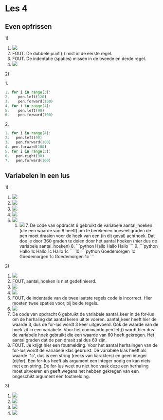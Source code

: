 # Les 4

## Even opfrissen

1\)

1. ![](<../../../.gitbook/assets/image-20190415165611900 (2) (4) (1) (1) (1).png>)
2. FOUT. De dubbele punt (:) mist in de eerste regel.
3. FOUT. De indentatie (spaties) missen in de tweede en derde regel.
4. ![](<../../../.gitbook/assets/les 4 1.4.PNG>)

2\)

1\.

```python
1. for i in range(3):
2.    pen.left(120)
3.    pen.forward(100)
4. for i in range(4):
5.    pen.left(90)
6.    pen.forward(100)
```

2\.

```python
1. for i in range(4):
2.   pen.left(90)
3.   pen.forward(100)
4. pen.forward(100)
5. for i in range(3):
6.   pen.right(90)
7.   pen.forward(100)
```

## Variabelen in een lus

1\)

1. ![](<../../../.gitbook/assets/image-20190415170006194 (3) (3) (3) (3) (3) (3) (3) (2).png>)
2. ![](<../../../.gitbook/assets/image-20190415165611900 (2) (4) (1) (1).png>)
3. ![](<../../../.gitbook/assets/image-20190415165852940 (2) (1) (2).png>)
4. ![](<../../../.gitbook/assets/image-20190415165852940 (2) (1) (3).png>)
5. ![](<../../../.gitbook/assets/image-20190415151021170 (2) (4) (4) (4) (4) (4) (4) (4) (1) (2).png>)
   1. ![](<../../../.gitbook/assets/image-20190415165852940 (2) (1) (1).png>) 7. De code van opdracht 6 gebruikt de variabele aantal\_hoeken (die een waarde van 8 heeft) om te berekenen hoeveel graden de pen moet draaien voor de hoek van een (in dit geval) achthoek. Dat doe je door 360 graden te delen door het aantal hoeken (hier dus de variabele aantal\_hoeken) 8. \`\`\`python Hallo Hallo Hallo \`\`\` 9. \`\`\`python Hallo 1c Hallo 1c Hallo 1c \`\`\` 10. \`\`\`python Goedemorgen 1c Goedemorgen 1c Goedemorgen 1c \`\`\`

2\)

1. ![](<../../../.gitbook/assets/image-20190415170006194 (3) (3) (3) (3) (3) (3) (3) (1) (2).png>)
2. FOUT, aantal\_hoeken is niet gedefinieerd.
3. ![](../../../.gitbook/assets/image-20190416104310600.png)
4. ![](../../../.gitbook/assets/image-20190416104451721.png)
5. FOUT, de indentatie van de twee laatste regels code is incorrect. Hier moeten twee spaties voor, bij beide regels.&#x20;
6. ![](<../../../.gitbook/assets/image-20190415151021170 (2) (4) (4) (4) (4) (4) (4) (4) (1).png>)
7. De code van opdracht 6 gebruikt de variabele aantal\_keer in de for-lus om de herhaling dat aantal keren uit te voeren. aantal\_keer heeft hier de waarde 3, dus de for-lus wordt 3 keer uitgevoerd. Ook de waarde van de hoek zit in een variabele. Voor het commando pen.left() wordt hier dus de variabele hoek gebruikt die een waarde van 60 heeft gekregen. Het aantal graden dat de pen draait zal dus 60 zijn.
8. FOUT. Je krijgt hier een foutmelding. Voor het aantal herhalingen van de for-lus wordt de variabele klas gebruikt. De variabele klas heeft als waarde '1c', dus is een string (reeks van karakters) en geen integer (cijfer). Een for-lus heeft als argument een integer nodig en kan niets met een string. De for-lus weet nu niet hoe vaak deze een herhaling moet uitvoeren en geeft wegens het hebben gekregen van een ongeschikt argument een foutmelding.

3\)

1. ![](<../../../.gitbook/assets/image-20190415171210673 (1) (2) (2) (2) (2) (2) (2) (2) (1) (1).png>)
2. ![](<../../../.gitbook/assets/image-20190415171156881 (2) (2) (2) (2) (2) (2) (2) (1).png>)
3. ![](../../../.gitbook/assets/image-20190416110912808.png)
4. ![](../../../.gitbook/assets/image-20190416111050065.png)
